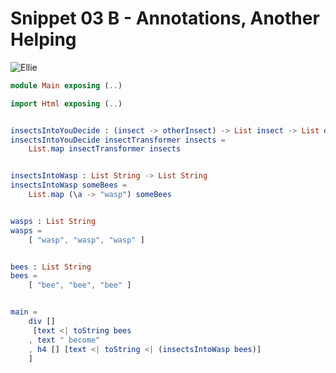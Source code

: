 Snippet 03 B - Annotations, Another Helping
==============

![Ellie](https://ellie-app.com/b945x2L3da1/1)

```elm
module Main exposing (..)

import Html exposing (..)


insectsIntoYouDecide : (insect -> otherInsect) -> List insect -> List otherInsect
insectsIntoYouDecide insectTransformer insects = 
    List.map insectTransformer insects


insectsIntoWasp : List String -> List String
insectsIntoWasp someBees =
    List.map (\a -> "wasp") someBees


wasps : List String
wasps =
    [ "wasp", "wasp", "wasp" ]


bees : List String
bees =
    [ "bee", "bee", "bee" ]


main =
    div [] 
     [text <| toString bees
    , text " become"
    , h4 [] [text <| toString <| (insectsIntoWasp bees)]
    ]
```
